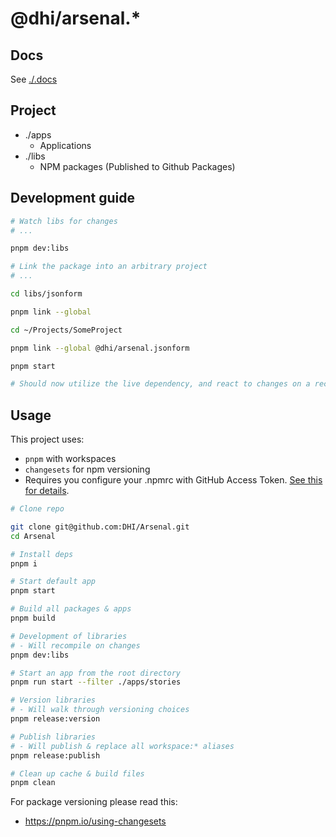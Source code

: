 # @dhi/arsenal.*

## Docs

See [./.docs](./.docs)

## Project

- ./apps
  - Applications
- ./libs
  - NPM packages (Published to Github Packages)

## Development guide

```bash
# Watch libs for changes
# ...

pnpm dev:libs
```

```bash
# Link the package into an arbitrary project
# ...

cd libs/jsonform

pnpm link --global

cd ~/Projects/SomeProject

pnpm link --global @dhi/arsenal.jsonform

pnpm start

# Should now utilize the live dependency, and react to changes on a recompile
```

## Usage

This project uses:
- `pnpm` with workspaces
- `changesets` for npm versioning
- Requires you configure your .npmrc with GitHub Access Token. [See this for details](https://docs.github.com/en/packages/working-with-a-github-packages-registry/working-with-the-npm-registry).

```bash
# Clone repo

git clone git@github.com:DHI/Arsenal.git
cd Arsenal

# Install deps
pnpm i

# Start default app
pnpm start

# Build all packages & apps
pnpm build

# Development of libraries
# - Will recompile on changes
pnpm dev:libs

# Start an app from the root directory
pnpm run start --filter ./apps/stories

# Version libraries
# - Will walk through versioning choices
pnpm release:version

# Publish libraries
# - Will publish & replace all workspace:* aliases 
pnpm release:publish

# Clean up cache & build files
pnpm clean
```

For package versioning please read this:
- https://pnpm.io/using-changesets
